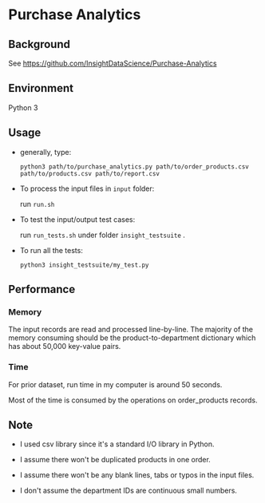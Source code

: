 # Purchase Analytics

## Background

See <https://github.com/InsightDataScience/Purchase-Analytics>

## Environment

Python 3

## Usage

* generally, type:
  ```
  python3 path/to/purchase_analytics.py path/to/order_products.csv path/to/products.csv path/to/report.csv
  ```

* To process the input files in `input` folder:

  run  `run.sh`

* To test the input/output test cases:

  run  `run_tests.sh` under folder `insight_testsuite` .

* To run all the tests:


  ```
  python3 insight_testsuite/my_test.py
  ```

## Performance

### Memory

The input records are read and processed line-by-line. The majority of the memory consuming should be the product-to-department dictionary which has about 50,000 key-value pairs.

### Time

For prior dataset, run time in my computer is around 50 seconds.

Most of the time is consumed by the operations on order_products records.

## Note

* I used csv library since it's a standard I/O library in Python.

* I assume there won't be duplicated products in one order.

* I assume there won't be any blank lines, tabs or typos in the input files.

* I don't assume the department IDs are continuous small numbers.

